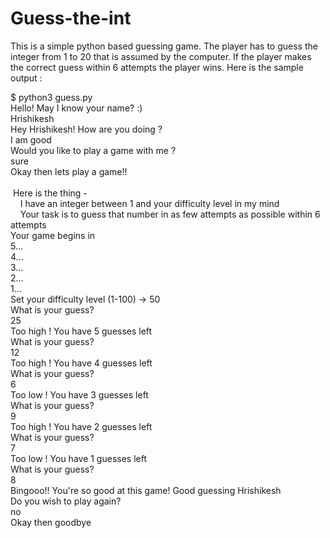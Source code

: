 # Guess-the-int

This is a simple python based guessing game. The player has to guess the integer from 1 to 20 that is assumed by the computer. If the player makes the correct guess within 6 attempts the player wins.
Here is the sample output :

$ python3 guess.py<br/> 
Hello! May I know your name? :)<br/> 
Hrishikesh<br/>
Hey Hrishikesh! How are you doing ?<br/> 
I am good<br/>
Would you like to play a game with me ?<br/> 
sure<br/>
Okay then lets play a game!!<br/> 
<br/>
&nbsp;Here is the thing -<br/> 
&nbsp;&nbsp;&nbsp;&nbsp;I have an integer between 1 and your difficulty level in my mind<br/>
&nbsp;&nbsp;&nbsp;&nbsp;Your task is to guess that number in as few attempts as possible within 6 attempts<br/>
Your game begins in<br/> 
5...<br/>
4...<br/>
3...<br/>
2...<br/>
1...<br/>
Set your difficulty level (1-100) -> 50 <br/>
What is your guess?<br/>
25<br/>
Too high ! You have 5 guesses left<br/>
What is your guess?<br/>
12<br/>
Too high ! You have 4 guesses left<br/>
What is your guess?<br/>
6<br/>
Too low ! You have 3 guesses left<br/>
What is your guess?<br/>
9<br/>
Too high ! You have 2 guesses left<br/>
What is your guess?<br/>
7<br/>
Too low ! You have 1 guesses left<br/>
What is your guess?<br/>
8<br/>
Bingooo!! You're so good at this game! Good guessing Hrishikesh<br/>
Do you wish to play again?<br/>
no<br/>
Okay then goodbye <br/>

